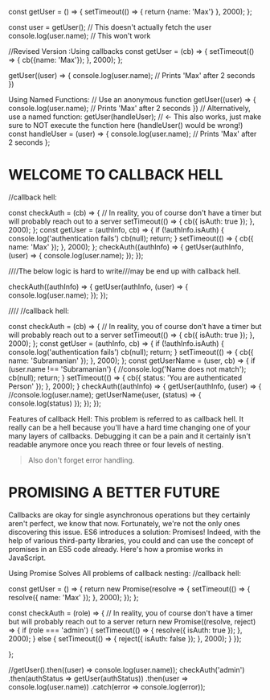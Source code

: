 const getUser = () => {
  setTimeout(() => {
    return {name: 'Max'}
  }, 2000);
};

const user = getUser(); // This doesn't actually fetch the user
console.log(user.name); // This won't work

//Revised Version
:Using callbacks
const getUser = (cb) => {
  setTimeout(() => {
    cb({name: 'Max'});
  }, 2000);
};

getUser((user) => {
  console.log(user.name); // Prints 'Max' after 2 seconds
})

Using Named Functions:
// Use an anonymous function
getUser((user) => {
  console.log(user.name); // Prints 'Max' after 2 seconds
})
// Alternatively, use a named function:
getUser(handleUser); // <- This also works, just make sure to NOT execute the function here (handleUser() would be wrong!)
const handleUser = (user) => {
  console.log(user.name); // Prints 'Max' after 2 seconds
};
# WELCOME TO CALLBACK HELL

//callback hell: 

const checkAuth = (cb) => {
    // In reality, you of course don't have a timer but will probably reach out to a server
    setTimeout(() => {
        cb({
            isAuth: true
        });
    }, 2000);
};
const getUser = (authInfo, cb) => {
    if (!authInfo.isAuth) {
        console.log('authentication fails')
        cb(null);
        return;
    }
    setTimeout(() => {
        cb({
            name: 'Max'
        });
    }, 2000);
};
checkAuth((authInfo) => {
    getUser(authInfo, (user) => {
        console.log(user.name);
    });
});

////The below logic is hard to write///may be end up with callback hell.

checkAuth((authInfo) => {
  getUser(authInfo, (user) => {
    console.log(user.name);
  });
});

////
//callback hell: 

const checkAuth = (cb) => {
    // In reality, you of course don't have a timer but will probably reach out to a server
    setTimeout(() => {
        cb({
            isAuth: true
        });
    }, 2000);
};
const getUser = (authInfo, cb) => {
    if (!authInfo.isAuth) {
        console.log('authentication fails')
        cb(null);
        return;
    }
    setTimeout(() => {
        cb({
            name: 'Subramanian'
        });
    }, 2000);
};
const getUserName = (user, cb) => {
    if (user.name !== 'Subramanian') {
        //console.log('Name does not match');
        cb(null);
        return;
    }
    setTimeout(() => {
        cb({
            status: 'You are authenticated Person'
        });
    }, 2000);
}
checkAuth((authInfo) => {
    getUser(authInfo, (user) => {
        //console.log(user.name);
        getUserName(user, (status) => {
            console.log(status)
        });
    });
});

Features of callback Hell:
This problem is referred to as callback hell. It really can be a hell because you'll have a hard time changing one of your many layers of callbacks. Debugging it can be a pain and it certainly isn't readable anymore once you reach three or four levels of nesting.

>Also don't forget error handling.

# PROMISING A BETTER FUTURE

Callbacks are okay for single asynchronous operations but they certainly aren't perfect, we know that now. Fortunately, we're not the only ones discovering this issue. ES6 introduces a solution: Promises! Indeed, with the help of various third-party libraries, you could and can use the concept of promises in an ES5 code already. Here's how a promise works in JavaScript.

Using Promise Solves All problems of callback nesting:
//callback hell: 

const getUser = () => {
    return new Promise(resolve => {
        setTimeout(() => {
            resolve({
                name: 'Max'
            });
        }, 2000);
    });
};

const checkAuth = (role) => {
    // In reality, you of course don't have a timer but will probably reach out to a server
    return new Promise((resolve, reject) => {
        if (role === 'admin') {
            setTimeout(() => {
                resolve({
                    isAuth: true
                });
            }, 2000);
        } else {
            setTimeout(() => {
                reject({
                    isAuth: false
                });
            }, 2000);
        }
    });

};

//getUser().then((user) => console.log(user.name));
checkAuth('admin')
    .then(authStatus => getUser(authStatus))
    .then(user => console.log(user.name))
    .catch(error => console.log(error));